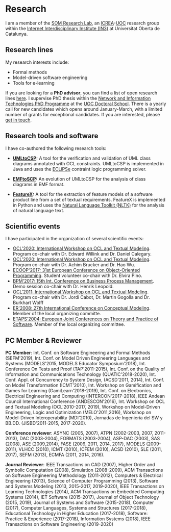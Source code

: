 # Research

I am a member of the [SOM Research Lab](https://som-research.uoc.edu), an [ICREA](https://www.icrea.cat)-[UOC](https://www.uoc.edu) research group within the [Internet Interdisciplinary Institute (IN3)](https://in3.uoc.edu) at Universitat Oberta de Catalunya.

## Research lines

My research interests include:
- Formal methods
- Model-driven software engineering
- Tools for e-learning

If you are looking for a **PhD advisor**, you can find a list of open research lines [here](https://www.uoc.edu/portal/en/escola-doctorat/linies-recerca/linies-nit/software-engineering/index.html). I supervise PhD thesis within the [Network and Information Technologies PhD Programme](http://studies.uoc.edu/web/estudia/en/doctoral-programmes/technologies-information-networks/presentation) at the [UOC Doctoral School](https://www.uoc.edu/portal/en/escola-doctorat/index.html). There is a yearly call for new candidates which opens around January-March, with a limited number of grants for exceptional candidates. If you are interested, please [get in touch](https://robertclariso.github.io).  

## Research tools and software

I have co-authored the following research tools:

- **[UMLtoCSP](http://gres.uoc.edu/UMLtoCSP/):** A tool for the verification and validation of UML class diagrams annotated with OCL constraints.
UMLtoCSP is implemented in Java and uses the [ECLiPSe](http://eclipseclp.org/) contraint logic programming solver. 

- **[EMFtoSCP](https://github.com/SOM-Research/EMFtoCSP):** An evolution of UMLtoCSP for the analysis of class diagrams in EMF format.

- **[FeatureX](https://github.com/5Quintessential/FeatureX):** A tool for the extraction of feature models of a software product line from a set of textual requirements. 
FeatureX is implemented in Python and uses the [Natural Language Toolkit (NLTK)](https://www.nltk.org/) for the analysis of natural language text.

## Scientific events

I have participated in the organization of several scientific events:

- [OCL'2020: International Workshop on OCL and Textual Modeling](http://oclworkshop.github.io/2020). Program co-chair with Dr. Edward Willink and Dr. Daniel Calegary.
- [OCL'2020: International Workshop on OCL and Textual Modeling](http://oclworkshop.github.io/2018). Program co-chair with Dr. Achim Brucker and Dr. Hao Wu.
- [ECOOP'2017: 31st European Conference on Object-Oriented Programming](http://2017.ecoop.org/). Student volunteer co-chair with Dr. Elvira Pino.
- [BPM'2017: 15th Int. Conference on Business Process Management](https://bpm2017.cs.upc.edu/). Demo session co-chair with Dr. Henrik Leopold.
- [OCL'2011: International Workshop on OCL and Textual Modeling](http://gres.uoc.edu/OCL2011/). Program co-chair with Dr. Jordi Cabot, Dr. Martin Gogolla and Dr. Burkhart Wolff
- [ER'2008: 27th International Conference on Conceptual Modeling](https://web.archive.org/web/20080513043645/http://www.upc.edu/ER2008/). Member of the local organizing committe.
- [ETAPS'2004: European Joint Conferences on Theory and Practice of Software](http://www.etaps.org/2004/}). Member of the local organizing committee.

## PC Member & Reviewer

**PC Member**:
Int. Conf. on Software Engineering and Formal Methods (SEFM'2019),
Int. Conf. on Model Driven Engineering Languages and Systems (MODELS'2015, MODELS Educator Symposium'2018),
Int. Conference On Tests and Proof (TAP'2011-2015),
Int. Conf. on the Quality of Information and Communications Technology (QUATIC'2018-2020),
Int. Conf. Appl. of Concurrency to System Design, (ACSD'2011, 2014),
Int. Conf. on Model Transformation (ICMT'2010),
Int. Workshop on Gamification and Games for Learning (GamiLearn'2018-2019),
Int. Conf. on Electronics, Electrical Engineering and Computing (INTERCON'2017-2018),
IEEE Andean Council International Conference (ANDESCON'2016), 
Int. Workshop on OCL and Textual Modeling (OCL'2010-2017, 2019),
Workshop on Model-Driven Engineering, Logic and Optimization (MELO'2011,2016), 
Workshop on Model-Driven Interoperability (MDI'2010),
Jornadas de Ingeniería del SW y BB.DD. (JISBD'2011-2015, 2017-2020).

**Conference reviewer**: 
ASYNC (2005, 2007), ATPN (2002-2003, 2007, 2011-2013), DAC (2003-2004), FORMATS (2003-2004), ASP-DAC (2003), SAS (2008), ASE (2009,2014), FASE (2009, 2011, 2014, 2017), MODELS (2009-2011), VLHCC (2010), ICMT (2010), ICFEM (2010), ACSD (2010), SLE (2011, 2017), SEFM (2013), ECMFA (2011, 2014, 2016).

**Journal Reviewer**: IEEE Transactions on CAD (2007), Higher Order and Symbolic Computation (2008), Simulation (2008-2009), ACM Transactions on Software Engineering Methodology (2011-2012), Computers \& Electrical Engineering (2013), Science of Computer Programming (2013), Software and Systems Modeling (2013, 2015-2017, 2019-2020), IEEE Transactions on Learning Technologies (2014), ACM Transactions on Embedded Computing Systems (2014), IET Software (2015-2017), Journal of Object Technology (2015, 2019), Journal of Systems and Software (2015-2018), Computer (2017), Computer Languages, Systems and Structures (2017-2018),
Educational Technology in Higher Education (2017-2018), Software: Practice \& Experience (2017-2018), Information Systems (2018), IEEE Transactions on Software Engineering (2019-2020)
